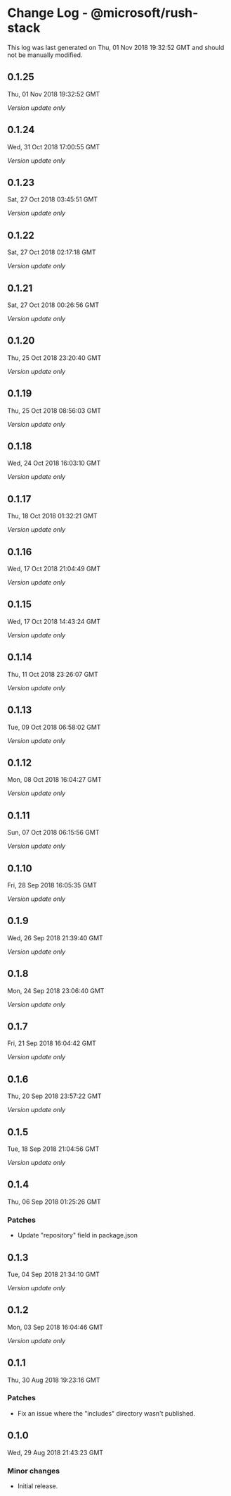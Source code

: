 # Change Log - @microsoft/rush-stack

This log was last generated on Thu, 01 Nov 2018 19:32:52 GMT and should not be manually modified.

## 0.1.25
Thu, 01 Nov 2018 19:32:52 GMT

*Version update only*

## 0.1.24
Wed, 31 Oct 2018 17:00:55 GMT

*Version update only*

## 0.1.23
Sat, 27 Oct 2018 03:45:51 GMT

*Version update only*

## 0.1.22
Sat, 27 Oct 2018 02:17:18 GMT

*Version update only*

## 0.1.21
Sat, 27 Oct 2018 00:26:56 GMT

*Version update only*

## 0.1.20
Thu, 25 Oct 2018 23:20:40 GMT

*Version update only*

## 0.1.19
Thu, 25 Oct 2018 08:56:03 GMT

*Version update only*

## 0.1.18
Wed, 24 Oct 2018 16:03:10 GMT

*Version update only*

## 0.1.17
Thu, 18 Oct 2018 01:32:21 GMT

*Version update only*

## 0.1.16
Wed, 17 Oct 2018 21:04:49 GMT

*Version update only*

## 0.1.15
Wed, 17 Oct 2018 14:43:24 GMT

*Version update only*

## 0.1.14
Thu, 11 Oct 2018 23:26:07 GMT

*Version update only*

## 0.1.13
Tue, 09 Oct 2018 06:58:02 GMT

*Version update only*

## 0.1.12
Mon, 08 Oct 2018 16:04:27 GMT

*Version update only*

## 0.1.11
Sun, 07 Oct 2018 06:15:56 GMT

*Version update only*

## 0.1.10
Fri, 28 Sep 2018 16:05:35 GMT

*Version update only*

## 0.1.9
Wed, 26 Sep 2018 21:39:40 GMT

*Version update only*

## 0.1.8
Mon, 24 Sep 2018 23:06:40 GMT

*Version update only*

## 0.1.7
Fri, 21 Sep 2018 16:04:42 GMT

*Version update only*

## 0.1.6
Thu, 20 Sep 2018 23:57:22 GMT

*Version update only*

## 0.1.5
Tue, 18 Sep 2018 21:04:56 GMT

*Version update only*

## 0.1.4
Thu, 06 Sep 2018 01:25:26 GMT

### Patches

- Update "repository" field in package.json

## 0.1.3
Tue, 04 Sep 2018 21:34:10 GMT

*Version update only*

## 0.1.2
Mon, 03 Sep 2018 16:04:46 GMT

*Version update only*

## 0.1.1
Thu, 30 Aug 2018 19:23:16 GMT

### Patches

- Fix an issue where the "includes" directory wasn't published.

## 0.1.0
Wed, 29 Aug 2018 21:43:23 GMT

### Minor changes

- Initial release.

